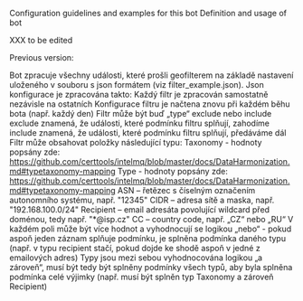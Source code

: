 Configuration guidelines and examples for this bot
Definition and usage of bot

XXX to be edited

Previous version:

Bot zpracuje všechny události, které prošli geofilterem na základě nastavení uloženého v souboru s json formátem (viz filter_example.json).
Json konfigurace je zpracována takto:
Každý filtr je zpracován samostatně nezávisle na ostatních
Konfigurace filtru je načtena znovu při každém běhu bota (např. každý den)
Filtr může být buď „type“ exclude nebo include
    exclude znamená, že události, které podmínku filtru splňují, zahodíme
    include znamená, že události, které podmínku filtru splňují, předáváme dál
Filtr může obsahovat položky následující typu:
Taxonomy - hodnoty popsány zde: https://github.com/certtools/intelmq/blob/master/docs/DataHarmonization.md#typetaxonomy-mapping
Type - hodnoty popsány zde: https://github.com/certtools/intelmq/blob/master/docs/DataHarmonization.md#typetaxonomy-mapping
ASN – řetězec s číselným označením autonomního systému, např. "12345"
CIDR – adresa sítě a maska, např. "192.168.100.0/24"
Recipient – email adresáta povolující wildcard před doménou, tedy např. "*@isp.cz"
CC – country code, např. „CZ“ nebo „RU“
V každém poli může být více hodnot a vyhodnocují se logikou „nebo“ - pokud aspoň jeden záznam splňuje podmínku, je splněna podmínka daného typu (např. v typu recipient stačí, pokud dojde ke shodě aspoň v jedné z emailových adres)
Typy jsou mezi sebou vyhodnocována logikou „a zároveň“, musí být tedy být splněny podmínky všech typů, aby byla splněna podmínka celé výjimky (např. musí být splněn typ Taxonomy a zároveň Recipient)